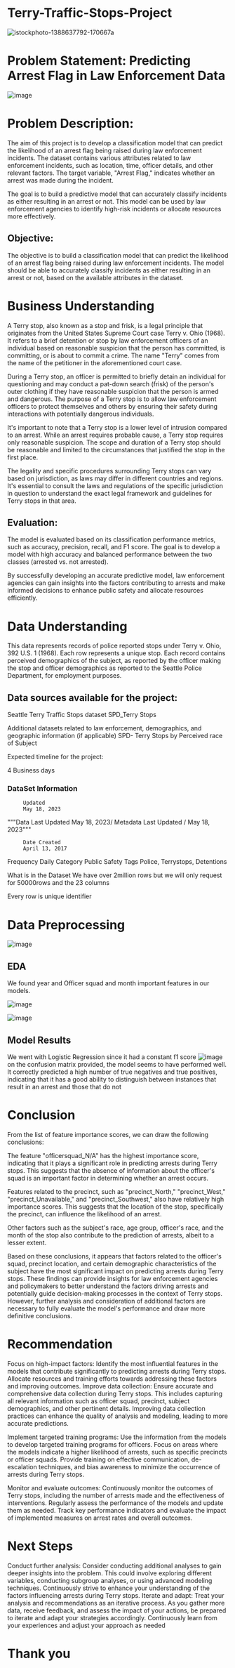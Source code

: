 # Terry-Traffic-Stops-Project

![istockphoto-1388637792-170667a](https://github.com/NyakioRosemary/Terry-Traffic-Stops-Project/assets/127243987/175f575d-0253-4ae6-8206-0301be7ca7d9)

# Problem Statement: Predicting Arrest Flag in Law Enforcement Data
![image](https://github.com/NyakioRosemary/Terry-Traffic-Stops-Project/assets/127243987/68002356-5b06-4f8a-a506-57ace2fa00f8)

# Problem Description:

The aim of this project is to develop a classification model that can predict the likelihood of an arrest flag being raised during law enforcement incidents. The dataset contains various attributes related to law enforcement incidents, such as location, time, officer details, and other relevant factors. The target variable, "Arrest Flag," indicates whether an arrest was made during the incident.

The goal is to build a predictive model that can accurately classify incidents as either resulting in an arrest or not. This model can be used by law enforcement agencies to identify high-risk incidents or allocate resources more effectively.

## Objective:
The objective is to build a classification model that can predict the likelihood of an arrest flag being raised during law enforcement incidents. The model should be able to accurately classify incidents as either resulting in an arrest or not, based on the available attributes in the dataset.

# Business Understanding
A Terry stop, also known as a stop and frisk, is a legal principle that originates from the United States Supreme Court case Terry v. Ohio (1968). It refers to a brief detention or stop by law enforcement officers of an individual based on reasonable suspicion that the person has committed, is committing, or is about to commit a crime. The name "Terry" comes from the name of the petitioner in the aforementioned court case.

During a Terry stop, an officer is permitted to briefly detain an individual for questioning and may conduct a pat-down search (frisk) of the person's outer clothing if they have reasonable suspicion that the person is armed and dangerous. The purpose of a Terry stop is to allow law enforcement officers to protect themselves and others by ensuring their safety during interactions with potentially dangerous individuals.

It's important to note that a Terry stop is a lower level of intrusion compared to an arrest. While an arrest requires probable cause, a Terry stop requires only reasonable suspicion. The scope and duration of a Terry stop should be reasonable and limited to the circumstances that justified the stop in the first place.

The legality and specific procedures surrounding Terry stops can vary based on jurisdiction, as laws may differ in different countries and regions. It's essential to consult the laws and regulations of the specific jurisdiction in question to understand the exact legal framework and guidelines for Terry stops in that area.


## Evaluation:
The model is  evaluated based on its classification performance metrics, such as accuracy, precision, recall, and F1 score. The goal is to develop a model with high accuracy and balanced performance between the two classes (arrested vs. not arrested).

By successfully developing an accurate predictive model, law enforcement agencies can gain insights into the factors contributing to arrests and make informed decisions to enhance public safety and allocate resources efficiently.

# Data Understanding
This data represents records of police reported stops under Terry v. Ohio, 392 U.S. 1 (1968). Each row represents a unique stop. Each record contains perceived demographics of the subject, as reported by the officer making the stop and officer demographics as reported to the Seattle Police Department, for employment purposes.

## Data sources available for the project:

Seattle Terry Traffic Stops dataset SPD_Terry Stops

Additional datasets related to law enforcement, demographics, and geographic information (if applicable) SPD- Terry Stops by Perceived race of Subject

Expected timeline for the project:

4 Business days

### DataSet Information
         Updated
         May 18, 2023
"""Data Last Updated May 18, 2023/ Metadata Last Updated / May 18, 2023"""

         Date Created
         April 13, 2017
Frequency Daily Category Public Safety Tags Police, Terrystops, Detentions

What is in the Dataset
We have over 2million rows but we will only request for 50000rows and the 23 columns

Every row is unique identifier

# Data Preprocessing
![image](https://github.com/NyakioRosemary/Terry-Traffic-Stops-Project/assets/127243987/017f2aca-c171-41ae-90b2-feecd80783c7)

## EDA 
We found year and Officer squad and month important features in our models.


![image](https://github.com/NyakioRosemary/Terry-Traffic-Stops-Project/assets/127243987/22117f75-6710-4cf2-99b1-bc745ada1ad0)


![image](https://github.com/NyakioRosemary/Terry-Traffic-Stops-Project/assets/127243987/c531e083-ada5-4bdc-8fe9-3815546a706b)

## Model Results 
We went with Logistic Regression since it had a constant f1 score 
![image](https://github.com/NyakioRosemary/Terry-Traffic-Stops-Project/assets/127243987/b8b2b35a-05ea-482d-8ae7-8d06afe4e421)
on the confusion matrix provided, the model seems to have performed well. It correctly predicted a high number of true negatives and true positives, indicating that it has a good ability to distinguish between instances that result in an arrest and those that do not

# Conclusion
From the list of feature importance scores, we can draw the following conclusions:

The feature "officersquad_N/A" has the highest importance score, indicating that it plays a significant role in predicting arrests during Terry stops. This suggests that the absence of information about the officer's squad is an important factor in determining whether an arrest occurs.

Features related to the precinct, such as "precinct_North," "precinct_West," "precinct_Unavailable," and "precinct_Southwest," also have relatively high importance scores. This suggests that the location of the stop, specifically the precinct, can influence the likelihood of an arrest.

Other factors such as the subject's race, age group, officer's race, and the month of the stop also contribute to the prediction of arrests, albeit to a lesser extent.

Based on these conclusions, it appears that factors related to the officer's squad, precinct location, and certain demographic characteristics of the subject have the most significant impact on predicting arrests during Terry stops. These findings can provide insights for law enforcement agencies and policymakers to better understand the factors driving arrests and potentially guide decision-making processes in the context of Terry stops. However, further analysis and consideration of additional factors are necessary to fully evaluate the model's performance and draw more definitive conclusions.

# Recommendation
Focus on high-impact factors: Identify the most influential features in the models that contribute significantly to predicting arrests during Terry stops. Allocate resources and training efforts towards addressing these factors and improving outcomes. 
Improve data collection: Ensure accurate and comprehensive data collection during Terry stops. This includes capturing all relevant information such as officer squad, precinct, subject demographics, and other pertinent details. Improving data collection practices can enhance the quality of analysis and modeling, leading to more accurate predictions. 

Implement targeted training programs: Use the information from the models to develop targeted training programs for officers. Focus on areas where the models indicate a higher likelihood of arrests, such as specific precincts or officer squads. Provide training on effective communication, de-escalation techniques, and bias awareness to minimize the occurrence of arrests during Terry stops. 

Monitor and evaluate outcomes: Continuously monitor the outcomes of Terry stops, including the number of arrests made and the effectiveness of interventions. Regularly assess the performance of the models and update them as needed. Track key performance indicators and evaluate the impact of implemented measures on arrest rates and overall outcomes.

# Next Steps
Conduct further analysis: Consider conducting additional analyses to gain deeper insights into the problem. This could involve exploring different variables, conducting subgroup analyses, or using advanced modeling techniques. Continuously strive to enhance your understanding of the factors influencing arrests during Terry stops. Iterate and adapt: Treat your analysis and recommendations as an iterative process. As you gather more data, receive feedback, and assess the impact of your actions, be prepared to iterate and adapt your strategies accordingly. Continuously learn from your experiences and adjust your approach as needed

# Thank you
